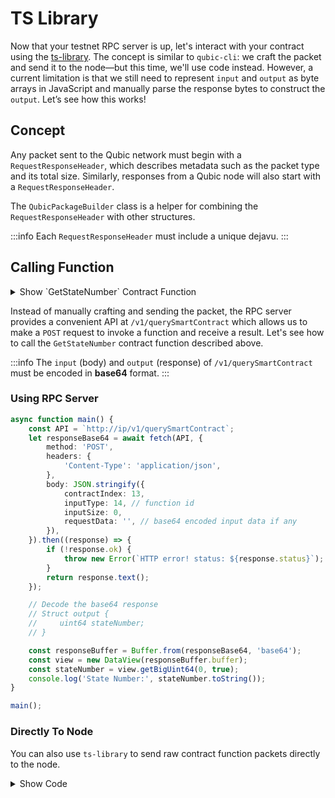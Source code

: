 # TS Library

Now that your testnet RPC server is up, let's interact with your contract using the [ts-library](https://www.npmjs.com/package/@qubic-lib/qubic-ts-library). The concept is similar to `qubic-cli`: we craft the packet and send it to the node—but this time, we'll use code instead. However, a current limitation is that we still need to represent `input` and `output` as byte arrays in JavaScript and manually parse the response bytes to construct the `output`. Let’s see how this works!

## Concept

Any packet sent to the Qubic network must begin with a `RequestResponseHeader`, which describes metadata such as the packet type and its total size. Similarly, responses from a Qubic node will also start with a `RequestResponseHeader`.

The `QubicPackageBuilder` class is a helper for combining the `RequestResponseHeader` with other structures.

:::info
Each `RequestResponseHeader` must include a unique dejavu.
:::

## Calling Function

<details>
<summary>Show `GetStateNumber` Contract Function</summary>
```
struct GetStateNumber_input  {
};
struct GetStateNumber_output {
	uint64 stateNumber;
};
PUBLIC_FUNCTION(GetStateNumber) {
	output.stateNumber = state.stateNumber;
}
```
</details>

Instead of manually crafting and sending the packet, the RPC server provides a convenient API at `/v1/querySmartContract` which allows us to make a `POST` request to invoke a function and receive a result. Let's see how to call the `GetStateNumber` contract function described above.

:::info
The `input` (body) and `output` (response) of `/v1/querySmartContract` must be encoded in **base64** format.
:::

### Using RPC Server

```ts
async function main() {
    const API = `http://ip/v1/querySmartContract`;
    let responseBase64 = await fetch(API, {
        method: 'POST',
        headers: {
            'Content-Type': 'application/json',
        },
        body: JSON.stringify({
            contractIndex: 13,
            inputType: 14, // function id
            inputSize: 0,
            requestData: '', // base64 encoded input data if any
        }),
    }).then((response) => {
        if (!response.ok) {
            throw new Error(`HTTP error! status: ${response.status}`);
        }
        return response.text();
    });

    // Decode the base64 response
    // Struct output {
    //     uint64 stateNumber;
    // }

    const responseBuffer = Buffer.from(responseBase64, 'base64');
    const view = new DataView(responseBuffer.buffer);
    const stateNumber = view.getBigUint64(0, true);
    console.log('State Number:', stateNumber.toString());
}

main();
```

### Directly To Node

You can also use `ts-library` to send raw contract function packets directly to the node.

<details>
 <summary>Show Code</summary>   
```ts
async function main() {
    const peerAddress = '162.120.19.25';
    const connector = new QubicConnectorNode(31841);
    if (!connector) {
        console.error('Failed to create QubicConnectorNode instance.');
        return;
    }
    connector.connect(peerAddress);
    connector.onPeerConnected = () => {
        console.log('Connected to peer:', peerAddress);

        // First craft the RequestContractFunction package
        // This is a request to the contract at index 13, function ID 14 with no input (INPUT_SIZE = 0)
        const CONTRACT_INDEX = 13;
        const FUNCTION_ID = 14;
        const INPUT_SIZE = 0;
        const request = new RequestContractFunction(
            CONTRACT_INDEX,
            FUNCTION_ID,
            INPUT_SIZE
        );

        // craft the RequestResponseHeader package
        const header = new RequestResponseHeader(
            QubicPackageType.RequestContractFunction,
            request.getPackageSize()
        );
        header.randomizeDejaVu();

        // Now combine the header and request into a single package using QubicPackageBuilder
        const builder = new QubicPackageBuilder(header.getSize());
        builder.add(header);
        builder.add(request);
        const data = builder.getData();
        connector.sendPackage(data);
        console.log(
            "Called contract function with ID",
            FUNCTION_ID,
            "on contract at index",
            CONTRACT_INDEX,
            "with input size",
            INPUT_SIZE,
            "to peer",
            peerAddress
        );
    };

    connector.onPackageReceived = (packageData) => {
        if (
            packageData.header.getType() !==
            QubicPackageType.RespondContractFunction
        ) {
            return;
        }
        let view = new DataView(packageData.payLoad.buffer);
        let statateNumber = view.getBigUint64(0, true);
        console.log('State Number: ', statateNumber.toString());
    };

}

main();

````
</details>


## Invoke Procedure

As discussed earlier, invoking a procedure is essentially sending a transaction. The `ts-library` provides classes to help build these transactions. Let’s explore how it works.

<details>
<summary>Show `SetStateNumber` Contract Function</summary>
```cpp
struct SetStateNumber_input {
	uint64	stateNumber;
};

struct SetStateNumber_output {
	uint8	result;
};

PUBLIC_PROCEDURE(SetStateNumber) {
	if (input.stateNumber < state.stateNumber) {
		output.result =1;
		return;
	}
	state.stateNumber = input.stateNumber;
	output.result = 0;
}
```
</details>

### Using RPC Server

```ts
async function main() {
    const BASE_URL = `http://162.120.18.27:8000/v1`;

    // Will be used to set the transaction target tick
    const getCurrentTick = async (): Promise<number> => {
        const response = await fetch(`${BASE_URL}/tick-info`);
        if (!response.ok) {
            throw new Error(`HTTP error! status: ${response.status}`);
        }
        let json = await response.json();
        return json.tickInfo.tick;
    };

    let helper = new QubicHelper();
    const seed = 'ghromhommngqxjokdlnyjkaoxmjbnwqneiikevfkxfncftudczluvcl';
    const publicKey = new PublicKey(
        (await helper.createIdPackage(seed)).publicKey
    );
    const CONTRACT_ADDRESS =
        'NAAAAAAAAAAAAAAAAAAAAAAAAAAAAAAAAAAAAAAAAAAAAAAAAAAAAAAAMAML';
    const SetStateNumberProcedure = 15; // The procedure ID for SetStateNumber

    // Create the payload buffer
    const payloadBuffer = new Uint8Array(8);
    const view = new DataView(payloadBuffer.buffer);
    const stateNumber = 2n; // Example state number to set
    view.setBigUint64(0, stateNumber, true); // Set the state number in the payload

    // Then wrap it to DynamicPayload
    let payLoad = new DynamicPayload(payloadBuffer.length);
    payLoad.setPayload(payloadBuffer);

    // Build the transaction
    const tx = new QubicTransaction()
        .setSourcePublicKey(publicKey)
        .setDestinationPublicKey(CONTRACT_ADDRESS) // A transfer should go to the CONTRACT_ADDRESS
        .setAmount(0) // SetStateNumber does not require any fee or cost
        .setTick((await getCurrentTick()) + 10) // Set the target tick
        .setInputType(SetStateNumberProcedure)
        .setPayload(payLoad); // The payload contains the state number;

    // Sign the tx
    let txBuffer = await tx.build(seed);

    // Convert to base64
    let txBase64 = Buffer.from(txBuffer).toString('base64');
    console.log('Transaction Base64:', txBase64);

    // Then now broadcast the transaction to the network
    const API = `${BASE_URL}/broadcast-transaction`;
    let response = await fetch(API, {
        method: 'POST',
        headers: {
            'Content-Type': 'application/json',
        },
        body: JSON.stringify({
            encodedTransaction: txBase64,
        }),
    });

    response = await response.json();
    console.log('Transaction broadcast response:', response);
    console.log("Target tick:", tx.tick);
}

main();
````

### Directly To Node

In case the RPC server is down, you can broadcast your transaction directly to the node.

<details>
<summary>Show Code</summary>
```ts
async function main() {
    const peerAddress = "162.120.18.27";
    const BASE_URL = `http://162.120.18.27:8000/v1`;

    const getCurrentTick = async (): Promise<number> => {
        const response = await fetch(`${BASE_URL}/tick-info`);
        if (!response.ok) {
            throw new Error(`HTTP error! status: ${response.status}`);
        }
        let json = await response.json();
        return json.tickInfo.tick;
    };

    let helper = new QubicHelper();
    const seed = 'ghromhommngqxjokdlnyjkaoxmjbnwqneiikevfkxfncftudczluvcl';
    const publicKey = new PublicKey(
        (await helper.createIdPackage(seed)).publicKey
    );
    const CONTRACT_ADDRESS =
        'NAAAAAAAAAAAAAAAAAAAAAAAAAAAAAAAAAAAAAAAAAAAAAAAAAAAAAAAMAML';
    const SetStateNumberProcedure = 15; // The procedure ID for SetStateNumber

    const payloadBuffer = new Uint8Array(8);
    const view = new DataView(payloadBuffer.buffer);
    const stateNumber = 3n; // Example state number to set
    view.setBigUint64(0, stateNumber, true); // Set the state number in the payload

    let payLoad = new DynamicPayload(payloadBuffer.length);
    payLoad.setPayload(payloadBuffer);

    const tx = new QubicTransaction()
        .setSourcePublicKey(publicKey)
        .setDestinationPublicKey(CONTRACT_ADDRESS) // A transfer should go to the CONTRACT_ADDRESS
        .setAmount(0) // SetStateNumber does not require any fee or cost
        .setTick((await getCurrentTick()) + 10) // Set the target tick
        .setInputType(SetStateNumberProcedure)
        .setPayload(payLoad); // The payload contains the state number;

    let txBuffer = await tx.build(seed);
    const header = new RequestResponseHeader(
        QubicPackageType.BROADCAST_TRANSACTION,
        tx.getPackageSize()
    );
    header.randomizeDejaVu();
    const builder = new QubicPackageBuilder(header.getSize());
    builder.add(header);
    builder.addRaw(txBuffer);
    const data = builder.getData();

    let connector = new QubicConnectorNode(31841);
    connector.connect(peerAddress);
    connector.onPeerConnected = () => {
        if (connector.sendPackage(data)) {
            console.log('Transaction sent successfully to the node.');
            console.log('Target tick:', tx.tick);
        }
    };

}

main();

```
</details>

## References

For me details about `ts-libray` please see https://github.com/qubic/ts-library